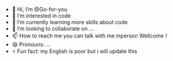 - 👋 Hi, I’m @Go-for-you 
- 👀 I’m interested in code
- 🌱 I’m currently learning more skills about code
- 💞️ I’m looking to collaborate on ...
- 📫 How to reach me you can talk with me inperson    Wellcome！
- 😄 Pronouns: ...
- ⚡ Fun fact: my English is poor but i will update this

<!---
Go-for-you/Go-for-you is a ✨ special ✨ repository because its `README.md` (this file) appears on your GitHub profile.
You can click the Preview link to take a look at your changes.
--->

